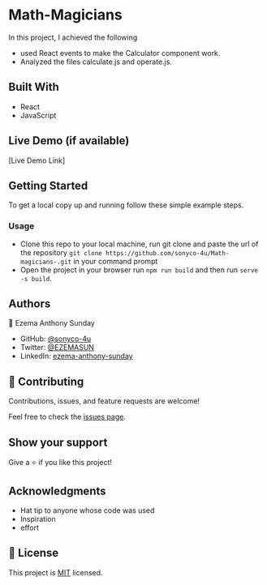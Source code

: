 # Math-Magicians

In this project, I achieved the following

- used React events to make the Calculator component work.
- Analyzed the files calculate.js and operate.js.

## Built With

- React
- JavaScript

## Live Demo (if available)

[Live Demo Link]

## Getting Started

To get a local copy up and running follow these simple example steps.

### Usage

- Clone this repo to your local machine, run git clone and paste the url of the repository
  `git clone https://github.com/sonyco-4u/Math-magicians-.git` in your command prompt
- Open the project in your browser run `npm run build` and then run `serve -s build`.

## Authors

👤 Ezema Anthony Sunday

- GitHub: [@sonyco-4u](https://github.com/sonyco-4u)
- Twitter: [@EZEMASUN](https://twitter.com/EZEMASUN)
- LinkedIn: [ezema-anthony-sunday](https://www.linkedin.com/in/ezema-anthony-sunday-9180a3157)

## 🤝 Contributing

Contributions, issues, and feature requests are welcome!

Feel free to check the [issues page](../../issues/).

## Show your support

Give a ⭐️ if you like this project!

## Acknowledgments

- Hat tip to anyone whose code was used
- Inspiration
- effort

## 📝 License

This project is [MIT](./MIT.md) licensed.
